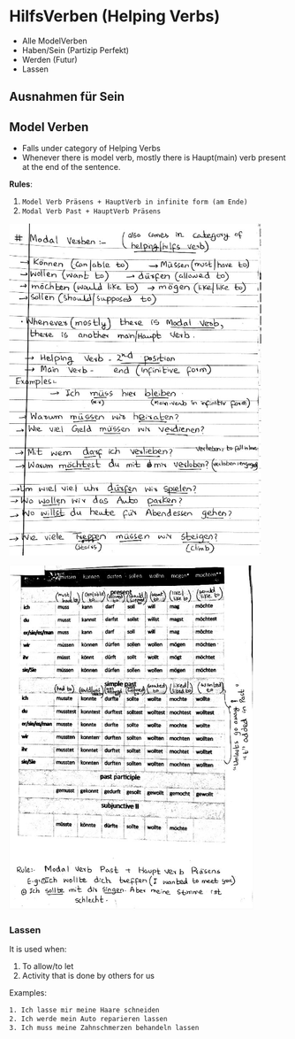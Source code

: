 # HilfsVerben (Helping Verbs)

* Alle ModelVerben
* Haben/Sein (Partizip Perfekt)
* Werden (Futur)
* Lassen

## Ausnahmen für Sein

## Model Verben

* Falls under category of Helping Verbs
* Whenever there is model verb, mostly there is Haupt(main) verb present at the end of the sentence.

**Rules**:

1. `Model Verb Präsens + HauptVerb in infinite form (am Ende)`
2. `Modal Verb Past + HauptVerb Präsens`


![Model Verben](https://github.com/rameshjes/german/blob/master/images/model_verben.png)

![List of Model Verbs](https://github.com/rameshjes/german/blob/master/images/model_verb.png)


### Lassen 
It is used when:

1. To allow/to let
2. Activity that is done by others for us 

Examples: 

```
1. Ich lasse mir meine Haare schneiden
2. Ich werde mein Auto reparieren lassen
3. Ich muss meine Zahnschmerzen behandeln lassen
```
